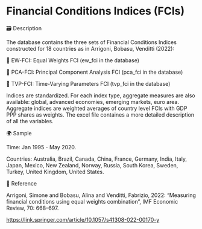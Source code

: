 # Financial Conditions Indices (FCIs)

🗃️ Description

The database contains the three sets of Financial Conditions Indices constructed for 18 countries as in Arrigoni, Bobasu, Venditti (2022):

🔹 EW-FCI: Equal Weights FCI (ew_fci in the database)

🔹 PCA-FCI: Principal Component Analysis FCI (pca_fci in the database)

🔹 TVP-FCI: Time-Varying Parameters FCI (tvp_fci in the database)

Indices are standardized. For each index type, aggregate measures are also available: global, advanced economies, emerging markets, euro area. Aggregate indices are weighted averages of country level FCIs with GDP PPP shares as weights. The excel file containes a more detailed description of all the variables.

🌍 Sample

Time: Jan 1995 - May 2020.

Countries: Australia, Brazil, Canada, China, France, Germany, India, Italy, Japan, Mexico, New Zealand, Norway, Russia, South Korea, Sweden, Turkey, United Kingdom, United States.


📄 Reference

Arrigoni, Simone and Bobasu, Alina and Venditti, Fabrizio, 2022: “Measuring financial conditions using equal weights combination”, IMF Economic Review, 70: 668–697.

https://link.springer.com/article/10.1057/s41308-022-00170-y
